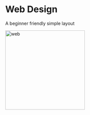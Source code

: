 # Web Design
A beginner friendly simple layout

<img width="250" alt="web" src="https://github.com/Sajin-sjn/Simple_layout/assets/126172661/bf7fb62b-8f75-4c6e-97ef-43737c7f9b66">
